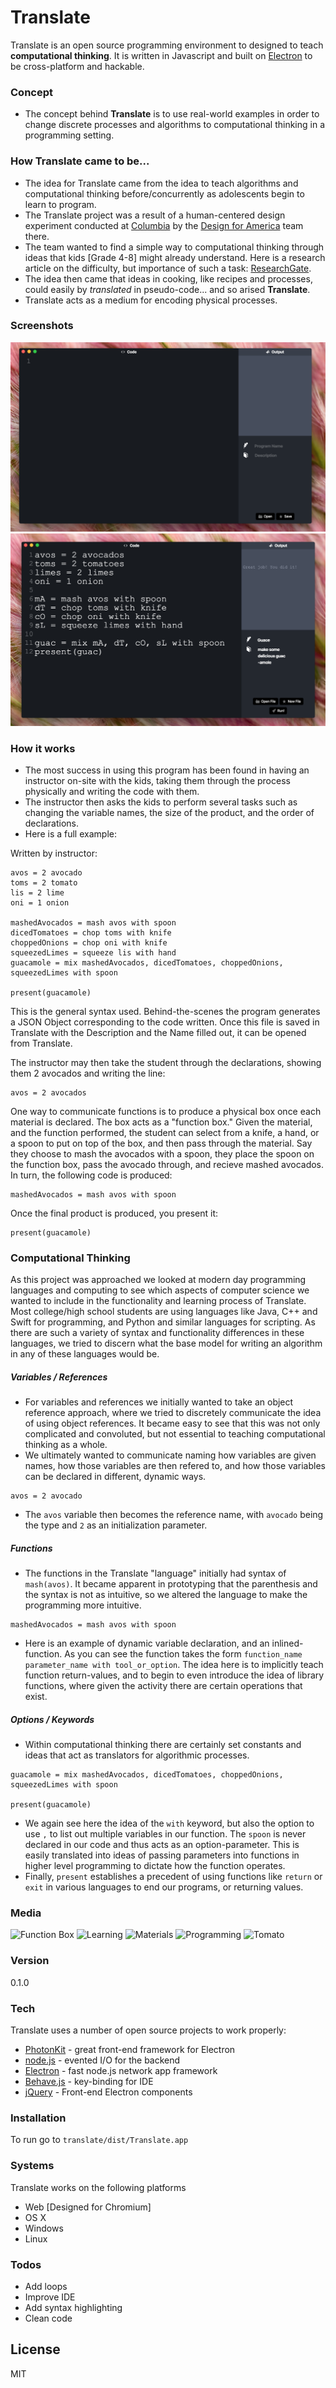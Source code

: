 # Translate

Translate is an open source programming environment to designed to teach **computational thinking**. It is written in Javascript and built on [Electron] to be cross-platform and hackable.

### Concept
  - The concept behind **Translate** is to use real-world examples in order to change discrete processes and algorithms to computational thinking in a programming setting.

### How Translate came to be...

 - The idea for Translate came from the idea to teach algorithms and computational thinking before/concurrently as adolescents begin to learn to program.
 - The Translate project was a result of a human-centered design experiment conducted at [Columbia] by the [Design for America] team there.
 - The team wanted to find a simple way to computational thinking through ideas that kids [Grade 4-8] might already understand. Here is a research article on the difficulty, but importance of such a task: [ResearchGate].
 - The idea then came that ideas in cooking, like recipes and processes, could easily by *translated* in pseudo-code... and so arised **Translate**.
 - Translate acts as a medium for encoding physical processes.

### Screenshots

![Screenshot #1](https://github.com/NoahGallant/translate-ct/blob/master/case-study-media/screen-shot-1.png)
![Screenshot #2](https://github.com/NoahGallant/translate-ct/blob/master/case-study-media/screen-shot-2.png)

### How it works

 - The most success in using this program has been found in having an instructor on-site with the kids, taking them through the process physically and writing the code with them.
 - The instructor then asks the kids to perform several tasks such as changing the variable names, the size of the product, and the order of declarations.
 - Here is a full example:

Written by instructor:
```
avos = 2 avocado
toms = 2 tomato
lis = 2 lime
oni = 1 onion

mashedAvocados = mash avos with spoon
dicedTomatoes = chop toms with knife
choppedOnions = chop oni with knife
squeezedLimes = squeeze lis with hand
guacamole = mix mashedAvocados, dicedTomatoes, choppedOnions, squeezedLimes with spoon

present(guacamole)
```

This is the general syntax used. Behind-the-scenes the program generates a JSON Object corresponding to the code written. Once this file is saved in Translate with the Description and the Name filled out, it can be opened from Translate.

The instructor may then take the student through the declarations, showing them 2 avocados and writing the line:
```
avos = 2 avocados
```

One way to communicate functions is to produce a physical box once each material is declared. The box acts as a "function box." Given the material, and the function performed, the student can select from a knife, a hand, or a spoon to put on top of the box, and then pass through the material. Say they choose to mash the avocados with a spoon, they place the spoon on the function box, pass the avocado through, and recieve mashed avocados. In turn, the following code is produced:
```
mashedAvocados = mash avos with spoon
```

Once the final product is produced, you present it:
```
present(guacamole)
```

### Computational Thinking
As this project was approached we looked at modern day programming languages and computing to see which aspects of computer science we wanted to include in the functionality and learning process of Translate. Most college/high school students are using languages like Java, C++ and Swift for programming, and Python and similar languages for scripting. As there are such a variety of syntax and functionality differences in these languages, we tried to discern what the base model for writing an algorithm in any of these languages would be.

##### Variables / References
 - For variables and references we initially wanted to take an object reference approach, where we tried to discretely communicate the idea of using object references. It became easy to see that this was not only complicated and convoluted, but not essential to teaching computational thinking as a whole.
 - We ultimately wanted to communicate naming how variables are given names, how those variables are then refered to, and how those variables can be declared in different, dynamic ways.
 ```
 avos = 2 avocado
 ```
 - The `avos` variable then becomes the reference name, with `avocado` being the type and `2` as an initialization parameter.

##### Functions
- The functions in the Translate "language" initially had syntax of ```mash(avos)```. It became apparent in prototyping that the parenthesis and the syntax is not as intuitive, so we altered the language to make the programming more intuitive.
```
mashedAvocados = mash avos with spoon
```
- Here is an example of dynamic variable declaration, and an inlined-function. As you can see the function takes the form ```function_name parameter_name with tool_or_option```. The idea here is to implicitly teach function return-values, and to begin to even introduce the idea of library functions, where given the activity there are certain operations that exist.

##### Options / Keywords
 - Within computational thinking there are certainly set constants and ideas that act as translators for algorithmic processes.
```
guacamole = mix mashedAvocados, dicedTomatoes, choppedOnions, squeezedLimes with spoon

present(guacamole)
```
- We again see here the idea of the `with` keyword, but also the option to use `,` to list out multiple variables in our function. The `spoon` is never declared in our code and thus acts as an option-parameter. This is easily translated into ideas of passing parameters into functions in higher level programming to dictate how the function operates.
- Finally, ```present``` establishes a precedent of using functions like ```return``` or ```exit``` in various languages to end our programs, or returning values.

### Media

![Function Box](https://github.com/NoahGallant/translate-ct/blob/master/case-study-media/function-box.JPG)
![Learning](https://github.com/NoahGallant/translate-ct/blob/master/case-study-media/learning.JPG)
![Materials](https://github.com/NoahGallant/translate-ct/blob/master/case-study-media/materials.JPG)
![Programming](https://github.com/NoahGallant/translate-ct/blob/master/case-study-media/programming.JPG)
![Tomato](https://github.com/NoahGallant/translate-ct/blob/master/case-study-media/tomato.JPG)

### Version
0.1.0

### Tech

Translate uses a number of open source projects to work properly:

* [PhotonKit] - great front-end framework for Electron
* [node.js] - evented I/O for the backend
* [Electron] - fast node.js network app framework
* [Behave.js] - key-binding for IDE
* [jQuery] - Front-end Electron components


### Installation

To run go to ``translate/dist/Translate.app``

### Systems

Translate works on the following platforms

* Web [Designed for Chromium]
* OS X
* Windows
* Linux

### Todos

 - Add loops
 - Improve IDE
 - Add syntax highlighting
 - Clean code

License
----

MIT

[//]: # (These are reference links used in the body of this note and get stripped out when the markdown processor does its job. There is no need to format nicely because it shouldn't be seen. Thanks SO - http://stackoverflow.com/questions/4823468/store-comments-in-markdown-syntax)


   [photonkit]: <https://photonkit.com>
   [node.js]: <http://nodejs.org>
   [Behave.js]: <https://github.com/jakiestfu/Behave.js>
   [jQuery]: <http://jquery.com>
   [Electron]: <http://electron.atom.io>
   [Columbia]: <http://columbia.edu>
   [Design for America]: <http://bcdfa.com>
   [ResearchGate]: <https://www.researchgate.net/profile/Valerie_Barr/publication/247924673_Bringing_computational_thinking_to_K-12_what_is_Involved_and_what_is_the_role_of_the_computer_science_education_community/links/53e2e8b40cf2b9d0d832c294.pdf>

   [PlDb]: <https://github.com/joemccann/dillinger/tree/master/plugins/dropbox/README.md>
   [PlGh]:  <https://github.com/joemccann/dillinger/tree/master/plugins/github/README.md>
   [PlGd]: <https://github.com/joemccann/dillinger/tree/master/plugins/googledrive/README.md>
   [PlOd]: <https://github.com/joemccann/dillinger/tree/master/plugins/onedrive/README.md>
